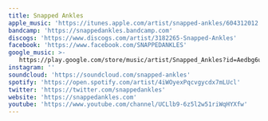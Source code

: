 ```yaml
---
title: Snapped Ankles
apple_music: 'https://itunes.apple.com/artist/snapped-ankles/604312012'
bandcamp: 'https://snappedankles.bandcamp.com'
discogs: 'https://www.discogs.com/artist/3182265-Snapped-Ankles'
facebook: 'https://www.facebook.com/SNAPPEDANKLES'
google_music: >-
   https://play.google.com/store/music/artist/Snapped_Ankles?id=Aedbg6uwn43bd7iw3nlykqqzalq
instagram: ''
soundcloud: 'https://soundcloud.com/snapped-ankles'
spotify: 'https://open.spotify.com/artist/4iWOyexPqcvgycdx7mLUcl'
twitter: 'https://twitter.com/snappedankles'
website: 'https://snappedankles.com'
youtube: 'https://www.youtube.com/channel/UCLlb9-6z5l2w51riWqHYXfw'
---
```

